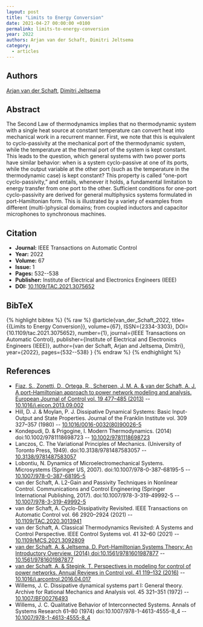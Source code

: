 ```yaml
---
layout: post
title: "Limits to Energy Conversion"
date: 2021-04-27 00:00:00 +0100
permalink: limits-to-energy-conversion
year: 2022
authors: Arjan van der Schaft, Dimitri Jeltsema
category:
  - articles
---
```

 
## Authors
[Arjan van der Schaft](authors/arjan_van_der_schaft), [Dimitri Jeltsema](authors/dimitri_jeltsema)
 
## Abstract
The Second Law of thermodynamics implies that no thermodynamic system with a single heat source at constant temperature can convert heat into mechanical work in a recurrent manner. First, we note that this is equivalent to cyclo-passivity at the mechanical port of the thermodynamic system, while the temperature at the thermal port of the system is kept constant. This leads to the question, which general systems with two power ports have similar behavior: when is a system cyclo-passive at one of its ports, while the output variable at the other port (such as the temperature in the thermodynamic case) is kept constant? This property is called “one-port cyclo-passivity,” and entails, whenever it holds, a fundamental limitation to energy transfer from one port to the other. Sufficient conditions for one-port cyclo-passivity are derived for general multiphysics systems formulated in port-Hamiltonian form. This is illustrated by a variety of examples from different (multi-)physical domains; from coupled inductors and capacitor microphones to synchronous machines.
 
## Citation
- **Journal:** IEEE Transactions on Automatic Control
- **Year:** 2022
- **Volume:** 67
- **Issue:** 1
- **Pages:** 532--538
- **Publisher:** Institute of Electrical and Electronics Engineers (IEEE)
- **DOI:** [10.1109/TAC.2021.3075652](https://doi.org/10.1109/TAC.2021.3075652)
 
## BibTeX
{% highlight bibtex %}
{% raw %}
@article{van_der_Schaft_2022,
  title={{Limits to Energy Conversion}},
  volume={67},
  ISSN={2334-3303},
  DOI={10.1109/tac.2021.3075652},
  number={1},
  journal={IEEE Transactions on Automatic Control},
  publisher={Institute of Electrical and Electronics Engineers (IEEE)},
  author={van der Schaft, Arjan and Jeltsema, Dimitri},
  year={2022},
  pages={532--538}
}
{% endraw %}
{% endhighlight %}
 
## References
- [Fiaz, S., Zonetti, D., Ortega, R., Scherpen, J. M. A. & van der Schaft, A. J. A port-Hamiltonian approach to power network modeling and analysis. European Journal of Control vol. 19 477–485 (2013)](a-port-hamiltonian-approach-to-power-network-modeling-and-analysis) -- [10.1016/j.ejcon.2013.09.002](https://doi.org/10.1016/j.ejcon.2013.09.002)
- Hill, D. J. & Moylan, P. J. Dissipative Dynamical Systems: Basic Input-Output and State Properties. Journal of the Franklin Institute vol. 309 327–357 (1980) -- [10.1016/0016-0032(80)90026-5](https://doi.org/10.1016/0016-0032(80)90026-5)
- Kondepudi, D. & Prigogine, I. Modern Thermodynamics. (2014) doi:10.1002/9781118698723 -- [10.1002/9781118698723](https://doi.org/10.1002/9781118698723)
- Lanczos, C. The Variational Principles of Mechanics. (University of Toronto Press, 1949). doi:10.3138/9781487583057 -- [10.3138/9781487583057](https://doi.org/10.3138/9781487583057)
- Lobontiu, N. Dynamics of Microelectromechanical Systems. Microsystems (Springer US, 2007). doi:10.1007/978-0-387-68195-5 -- [10.1007/978-0-387-68195-5](https://doi.org/10.1007/978-0-387-68195-5)
- van der Schaft, A. L2-Gain and Passivity Techniques in Nonlinear Control. Communications and Control Engineering (Springer International Publishing, 2017). doi:10.1007/978-3-319-49992-5 -- [10.1007/978-3-319-49992-5](https://doi.org/10.1007/978-3-319-49992-5)
- van der Schaft, A. Cyclo-Dissipativity Revisited. IEEE Transactions on Automatic Control vol. 66 2920–2924 (2021) -- [10.1109/TAC.2020.3013941](https://doi.org/10.1109/TAC.2020.3013941)
- van der Schaft, A. Classical Thermodynamics Revisited: A Systems and Control Perspective. IEEE Control Systems vol. 41 32–60 (2021) -- [10.1109/MCS.2021.3092809](https://doi.org/10.1109/MCS.2021.3092809)
- [van der Schaft, A. & Jeltsema, D. Port-Hamiltonian Systems Theory: An Introductory Overview. (2014) doi:10.1561/9781601987877](port-hamiltonian-systems-theory-an-introductory-overview) -- [10.1561/9781601987877](https://doi.org/10.1561/9781601987877)
- [van der Schaft, A. & Stegink, T. Perspectives in modeling for control of power networks. Annual Reviews in Control vol. 41 119–132 (2016)](perspectives-in-modeling-for-control-of-power-networks) -- [10.1016/j.arcontrol.2016.04.017](https://doi.org/10.1016/j.arcontrol.2016.04.017)
- Willems, J. C. Dissipative dynamical systems part I: General theory. Archive for Rational Mechanics and Analysis vol. 45 321–351 (1972) -- [10.1007/BF00276493](https://doi.org/10.1007/BF00276493)
- Willems, J. C. Qualitative Behavior of Interconnected Systems. Annals of Systems Research 61–80 (1974) doi:10.1007/978-1-4613-4555-8_4 -- [10.1007/978-1-4613-4555-8_4](https://doi.org/10.1007/978-1-4613-4555-8_4)


